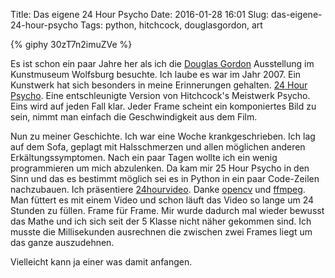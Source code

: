 Title: Das eigene 24 Hour Psycho
Date: 2016-01-28 16:01
Slug: das-eigene-24-hour-psycho
Tags: python, hitchcock, douglasgordon, art

{% giphy 30zT7n2imuZVe %}

Es ist schon ein paar Jahre her als ich die [Douglas Gordon](https://de.wikipedia.org/wiki/Douglas_Gordon) Ausstellung im Kunstmuseum Wolfsburg besuchte. Ich laube es war im Jahr 2007. Ein Kunstwerk hat sich besonders in meine Erinnerungen gehalten. [24 Hour Psycho](https://de.wikipedia.org/wiki/24_Hour_Psycho). Eine entschleunigte Version von Hitchcock's Meistwerk Psycho. Eins wird auf jeden Fall klar. Jeder Frame scheint ein komponiertes Bild zu sein, nimmt man einfach die Geschwindigkeit aus dem Film.

Nun zu meiner Geschichte. Ich war eine Woche krankgeschrieben. Ich lag auf dem Sofa, geplagt mit Halsschmerzen und allen möglichen anderen Erkältungssymptomen. Nach ein paar Tagen wollte ich ein wenig programmieren um mich abzulenken. Da kam mir 25 Hour Psycho in den Sinn und das es bestimmt möglich sei es in Python in ein paar Code-Zeilen nachzubauen. Ich präsentiere [24hourvideo](https://github.com/xsteadfastx/24hourvideo). Danke [opencv](http://opencv.org) und [ffmpeg](http://ffmpeg.org). Man füttert es mit einem Video und schon läuft das Video so lange um 24 Stunden zu füllen. Frame für Frame. Mir wurde dadurch mal wieder bewusst das Mathe und ich sich seit der 5 Klasse nicht näher gekommen sind. Ich musste die Millisekunden ausrechnen die zwischen zwei Frames liegt um das ganze auszudehnen.

Vielleicht kann ja einer was damit anfangen.
